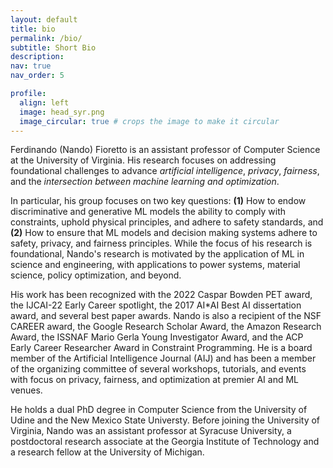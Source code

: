```yaml
---
layout: default
title: bio
permalink: /bio/
subtitle: Short Bio
description: 
nav: true
nav_order: 5

profile:
  align: left
  image: head_syr.png
  image_circular: true # crops the image to make it circular
---
```


Ferdinando (Nando) Fioretto is an assistant professor of Computer 
Science at the University of Virginia. His research focuses on 
addressing foundational challenges to advance _artificial intelligence_, 
_privacy_, _fairness_, and the _intersection between machine learning 
and optimization_. 

In particular, his group focuses on two key questions:
**(1)** How to endow discriminative and generative ML models the ability to comply with constraints, uphold physical principles, and adhere to safety standards, and
**(2)** How to ensure that ML models and decision making systems adhere to safety, privacy, and fairness principles. 
While the focus of his research is foundational, Nando's research is motivated by the application of ML in science and engineering, with applications to power systems, material science, policy optimization, and beyond. 

His work has been recognized with the 
2022 Caspar Bowden PET award, 
the IJCAI-22 Early Career spotlight, 
the 2017 AI\*AI Best AI dissertation award, and 
several best paper awards. 
Nando is also a recipient of 
the NSF CAREER award, 
the Google Research Scholar Award, 
the Amazon Research Award, 
the ISSNAF Mario Gerla Young Investigator Award, and 
the ACP Early Career Researcher Award in Constraint Programming. 
He is a board member of the Artificial Intelligence Journal (AIJ) 
and has been a member of the organizing committee of several workshops, 
tutorials, and events with focus on privacy, fairness, and optimization 
at premier AI and ML venues. 

He holds a dual PhD degree in Computer Science from the University of 
Udine and the New Mexico State Universty. Before joining the University 
of Virginia, Nando was an assistant professor at Syracuse University, 
a postdoctoral research associate at the Georgia Institute of Technology 
and a research fellow at the University of Michigan.